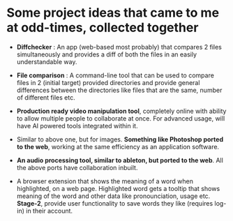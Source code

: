 # Some project ideas that came to me at odd-times, collected together


- **Diffchecker** : An app (web-based most probably) that compares 2 files simultaneously and provides a diff of both the files in an easily understandable way.

- **File comparison** : A command-line tool that can be used to compare files in 2 (initial target) provided directories and provide general differences between the directories like files that are the same, number of different files etc.

- **Production ready video manipulation tool**, completely online with ability to allow multiple people to collaborate at once. For advanced usage, will have AI powered tools integrated within it.

- Similar to above one, but for images. **Something like Photoshop ported to the web**, working at the same efficiency as an application software.

- **An audio processing tool, similar to ableton, but ported to the web**. All the above ports have collaboration inbuilt.

- A browser extension that shows the meaning of a word when highlighted, on a web page. Highlighted word gets a tooltip that shows meaning of the word and other data like pronounciation, usage etc. **Stage-2**, provide user functionality to save words they like (requires log-in) in their account.
